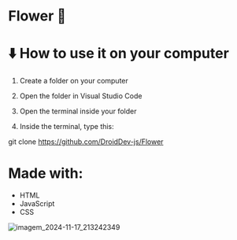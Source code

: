 # Flower 🌼

# ⬇️ How to use it on your computer

1. Create a folder on your computer

2. Open the folder in Visual Studio Code

3. Open the terminal inside your folder

4. Inside the terminal, type this:

git clone https://github.com/DroidDev-js/Flower

# Made with:

- HTML
- JavaScript
- CSS

![imagem_2024-11-17_213242349](https://github.com/user-attachments/assets/7780e446-47e6-41bf-b581-4bdf6f7cd38a)
